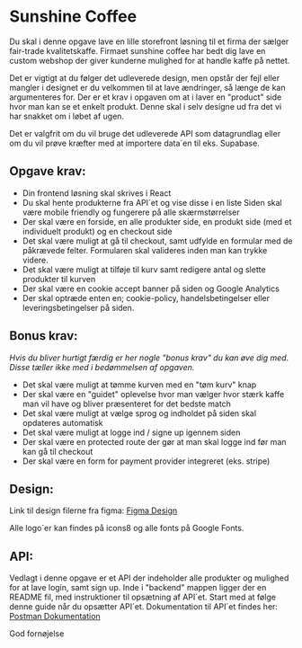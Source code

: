 # Sunshine Coffee

Du skal i denne opgave lave en lille storefront løsning til et firma der sælger fair-trade kvalitetskaffe.
Firmaet sunshine coffee har bedt dig lave en custom webshop der giver kunderne mulighed for at handle kaffe på nettet.

Det er vigtigt at du følger det udleverede design, men opstår der fejl eller mangler i designet er du velkommen til at lave ændringer, så længe de kan argumenteres for.
Der er et krav i opgaven om at i laver en "product" side hvor man kan se et enkelt produkt. Denne skal i selv designe ud fra det vi har snakket om i løbet af ugen.

Det er valgfrit om du vil bruge det udleverede API som datagrundlag eller om du vil prøve kræfter med at importere data´en til eks. Supabase.

## Opgave krav:

- Din frontend løsning skal skrives i React
- Du skal hente produkterne fra API´et og vise disse i en liste
  Siden skal være mobile friendly og fungerere på alle skærmstørrelser
- Der skal være en forside, en alle produkter side, en produkt side (med et individuelt produkt) og en checkout side
- Det skal være muligt at gå til checkout, samt udfylde en formular med de påkrævede felter. Formularen skal valideres inden man kan trykke videre.
- Det skal være muligt at tilføje til kurv samt redigere antal og slette produkter til kurven
- Der skal være en cookie accept banner på siden og Google Analytics
- Der skal optræde enten en; cookie-policy, handelsbetingelser eller leveringsbetingelser på siden.

## Bonus krav:

_Hvis du bliver hurtigt færdig er her nogle "bonus krav" du kan øve dig med. Disse tæller ikke med i bedømmelsen af opgaven._

- Det skal være muligt at tømme kurven med en "tøm kurv" knap
- Der skal være en "guidet" oplevelse hvor man vælger hvor stærk kaffe man vil have og bliver præsenteret for det bedste match
- Det skal være muligt at vælge sprog og indholdet på siden skal opdateres automatisk
- Det skal være muligt at logge ind / signe up igennem siden
- Der skal være en protected route der gør at man skal logge ind før man kan gå til checkout
- Der skal være en form for payment provider integreret (eks. stripe)

## Design:

Link til design filerne fra figma: [Figma Design](https://www.figma.com/design/qRkwh02uDRyqWKsqABfyTx/Sunshine-Coffee?node-id=885-13&t=TPDwnup0FwGi6CFN-1)

Alle logo´er kan findes på icons8 og alle fonts på Google Fonts.

## API:

Vedlagt i denne opgave er et API der indeholder alle produkter og mulighed for at lave login, samt sign up.
Inde i "backend" mappen ligger der en README fil, med instruktioner til opsætning af API´et. Start med at følge denne guide når du opsætter API´et. Dokumentation til API´et findes her: [Postman Dokumentation](https://documenter.getpostman.com/view/31531123/2sB2j6BB2o)

God fornøjelse
